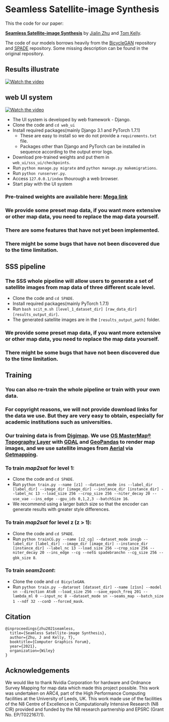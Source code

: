 # Seamless Satellite-image Synthesis

This the code for our paper: 

[**Seamless Satellite-image Synthesis**](https://vcg.leeds.ac.uk/projects/sss/) by [Jialin Zhu](https://vcg.leeds.ac.uk/profiles/jialin-zhu/) and [Tom Kelly](https://vcg.leeds.ac.uk/profiles/twak/).

The code of our models borrows heavily from the [BicycleGAN](https://github.com/junyanz/BicycleGAN) repository and [SPADE](https://github.com/NVlabs/SPADE) repository. Some missing description can be found in the original repository.

## Results illustrate
[![Watch the video](https://img.youtube.com/vi/-oLKVdBQQKI/hqdefault.jpg)](https://www.youtube.com/watch?v=-oLKVdBQQKI)


## web UI system
[![Watch the video](https://img.youtube.com/vi/JVchd1pifvA/hqdefault.jpg)](https://www.youtube.com/watch?v=JVchd1pifvA)

- The UI system is developed by web framework - Django.
- Clone the code and `cd web_ui`
- Install required packages(mainly Django 3.1 and PyTorch 1.7.1)
  - These are easy to install so we do not provide a `requirements.txt` file.
  - Packages other than Django and PyTorch can be installed in sequence according to the output error logs.
- Download pre-trained weights and put them in `web_ui/sss_ui/checkpoints`.
- Run `python manage.py migrate` and `python manage.py makemigrations`.
- Run `python runserver.py`.
- Access `127.0.0.1/index` thourough a web browser.
- Start play with the UI system

### Pre-trained weights are available here: [Mega link](https://mega.nz/file/MtRhUCIQ#wBbUd4SGL2LLj5n2iQCWu5XQt5iRGicbg0p0PeQTpSA)

### We provide some preset map data, if you want more extensive or other map data, you need to replace the map data yourself.
### There are some features that have not yet been implemented.
### There might be some bugs that have not been discovered due to the time limitation.


## SSS pipeline

### The SSS whole pipeline will allow users to generate a set of satellite images from map data of three different scale level.
- Clone the code and `cd SPADE`.
- Install required packages(mainly PyTorch 1.7.1)
- Run `bash scit_m.sh [level_1_dataset_dir] [raw_data_dir] [results_output_dir]`.
- The generated satellite images are in the `[results_output_path]` folder.

### We provide some preset map data, if you want more extensive or other map data, you need to replace the map data yourself.
### There might be some bugs that have not been discovered due to the time limitation.

## Training
### You can also re-train the whole pipeline or train with your own data.
### For copyright reasons, we will not provide download links for the data we use. But they are very easy to obtain, especially for academic institutions such as universities.
### Our training data is from [Digimap](https://digimap.edina.ac.uk/). We use [OS MasterMap® Topography Layer](https://digimap.edina.ac.uk/webhelp/os/osdigimaphelp.htm#data_information/os_products/overview.htm) with [GDAL](https://gdal.org/) and [GeoPandas](https://geopandas.org/) to render map images, and we use satellite images from [Aerial](https://digimap.edina.ac.uk/webhelp/aerial/aerialdigimaphelp.htm#data_information/products/25cm_aerial_imagery.htm) via [Getmapping](https://www.getmapping.com/).
### To train *map2sat* for level 1:
- Clone the code and `cd SPADE`.
- Run `python train.py --name [z1] --dataset_mode ins --label_dir [label_dir] --image_dir [image_dir] --instance_dir [instance_dir] --label_nc 13 --load_size 256 --crop_size 256 --niter_decay 20 --use_vae --ins_edge --gpu_ids 0,1,2,3 --batchSize 16`.
- We recommend using a larger batch size so that the encoder can generate results with greater style differences.
### To train *map2sat* for level z (z > 1):
- Clone the code and `cd SPADE`.
- Run `python trainCG.py --name [z2_cg] --dataset_mode insgb --label_dir [label_dir] --image_dir [image_dir] --instance_dir [instance_dir] --label_nc 13 --load_size 256 --crop_size 256 --niter_decay 20 --ins_edge --cg --netG spadebranchn --cg_size 256 --gbk_size 8`.
### To train *seam2cont*:
- Clone the code and `cd BicycleGAN`.
- Run `python train.py --dataroot [dataset_dir] --name [z1sn] --model sn --direction AtoB --load_size 256 --save_epoch_freq 201 --lambda_ml 0 --input_nc 8 --dataset_mode sn --seams_map --batch_size 1 --ndf 32 --conD --forced_mask`.


## Citation
```
@inproceedings{zhu2021seamless,
  title={Seamless Satellite-image Synthesis},
  author={Zhu, J and Kelly, T},
  booktitle={Computer Graphics Forum},
  year={2021},
  organization={Wiley}
}
```

## Acknowledgements
We would like to thank Nvidia Corporation for hardware and Ordnance Survey Mapping for map data which made this project possible. This work was undertaken on ARC4, part of the High Performance Computing facilities at the University of Leeds, UK. This work made use of the facilities of the N8 Centre of Excellence in Computationally Intensive Research (N8 CIR) provided and funded by the N8 research partnership and EPSRC (Grant No. EP/T022167/1).